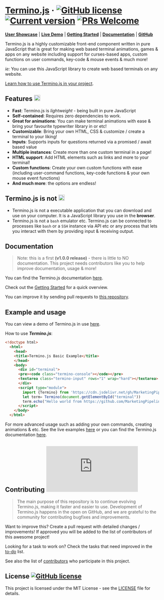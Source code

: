 # [Termino.js](https://github.com/MarketingPipeline/Termino.js/) &middot; [![GitHub license](https://img.shields.io/badge/license-MIT-blue.svg)](https://github.com/MarketingPipeline/Termino.js/blob/main/LICENSE) [![Current version](https://img.shields.io/github/package-json/v/MarketingPipeline/Termino.js.svg?style=flat)](https://github.com/MarketingPipeline/Termino.js/releases)  [![PRs Welcome](https://img.shields.io/badge/PRs-welcome-brightgreen.svg)](https://github.com/MarketingPipeline/Termino.js/blob/main/README.md#contributing-)



**[User Showcase](https://github.com/MarketingPipeline/Termino.js/blob/gh-pages/showcase.md)** | **[Live Demo](https://marketingpipeline.github.io/Termino.js/demo)** | **[Getting Started](https://github.com/MarketingPipeline/Termino.js/wiki/Getting-Started)** | **[Documentation](https://github.com/MarketingPipeline/Termino.js/wiki)** | **[GitHub](https://github.com/MarketingPipeline/Termino.js/)**

Termino.js is a highly customizable front-end component written in pure JavaScript that is great for making web based terminal animations, games & apps on any website including support for curses-based apps, custom functions on user commands, key-code & mouse events & much more!

_ie:_ You can use this JavaScript library to create web based terminals on any website.

[Learn how to use Termino.js in your project](https://github.com/MarketingPipeline/Termino.js/wiki/Getting-Started).

## Features <img height="20px" src="https://user-images.githubusercontent.com/86180097/196882869-d38fe649-8e33-44fe-ae91-b1f9cd5f1c3e.png">

- **Fast**: Termino.js is *lightweight* - being built in pure JavaScript
- **Self-contained**: Requires zero dependencies to work.
- **Great for animations**: You can make terminal animations with ease & bring your favourite typewriter library in or etc!
- **Customizable**: Bring your own HTML, CSS & customize / create a terminal to your liking!
- **Inputs**: Supports inputs for questions returned via a promised / await based value
- **Multiple instances**: Create more than one custom terminal in a page!
- **HTML support**: Add HTML elements such as links and more to your terminal!
- **Custom functions**: Create your own custom functions with ease (including user-command functions, key-code functions & your own mouse event functions)
- **And much more**: the options are endless!

## Termino.js is not <img height="20px" alt="Emoji hand pointing left" src="https://zefir.site/emojipedia-us.s3.dualstack.us-west-1.amazonaws.com/thumbs/120/lg/57/white-left-pointing-backhand-index_1f448.png">

- Termino.js is not a executable application that you can download and use on your computer. It is a JavaScript library you use in the **browser**.
- Termino.js is not a `bash` emulator etc. Termino.js can be connected to processes like `bash`  or a `SSH` instance via API etc or any process that lets you interact with them by providing input & receiving output.

## Documentation

> Note: this is a first **(v1.0.0 release)** - there is little to NO documentation. This project needs contributors like you to help improve documentation, usage & more!

You can find the Termino.js documentation [here](https://github.com/MarketingPipeline/Termino.js/wiki).  

Check out the [Getting Started](https://github.com/MarketingPipeline/Termino.js/wiki/Getting-Started) for a quick overview.

You can improve it by sending pull requests to [this repository](https://github.com/MarketingPipeline/Termino.js).

## Example and usage

You can view a demo of Termino.js in use [here](https://marketingpipeline.github.io/Termino.js/demo).

How to use **_Termino.js_**:

```html
<!doctype html>
  <html>
    <head>
    <title>Termino.js Basic Example</title>
    </head>
    <body>
      <div id="terminal">
      <pre><code class="termino-console"></code></pre>
      <textarea class="termino-input" rows="1" wrap="hard"></textarea>
      </div>
      <script type="module">
        import {Termino} from 'https://cdn.jsdelivr.net/gh/MarketingPipeline/Termino.js@v1.0.0/dist/termino.min.js';
        let term= Termino(document.getElementById("terminal"))
        term.echo("Hello world from https://github.com/MarketingPipeline")
      </script>
    </body>
  </html>
```

For more advanced usage such as adding your own commands, creating animations & etc. See the live examples [here](https://marketingpipeline.github.io/Termino.js/demo) or you can find the Termino.js documentation [here](https://github.com/MarketingPipeline/Termino.js/wiki).  

<!--------------
### Importing

The recommended way to load Termino.js is via the ES6 module syntax:

```javascript
import { Termino } from 'termino';
```
------------>

<!------
### Add your own commands
If you want add your own commands to the terminal just pass a object using the *property* as your command and the *value* as the callback.

```js
let term2= Termino(document.getElementById("test"), customkeys)

function print_hello_world(){
  term2.output("hello world")
}

async function add_numbers(){
  let number1  = await term2.input("First number to add")
  let number2  = await term2.input("Second number to add")
  term2.output(Number(number1) + Number(number2))
}

async function test_menu(){
term2.output(`1. Print Hello Wolrd
2. Add Two Numbers
3. Exit` ) 
term2.echo(`<pre style="color;red">`)
let termvalue = await term2.input("What would you like to do?") 
if(termvalue === "1"){
  print_hello_world()
}
  
if(termvalue === "2"){
add_numbers()
}  
  
if(termvalue === "3"){
  term2.output("You chose option 3, exiting terminal")
  await term2.delay(2000)
  term2.kill()
} 
  
if(termvalue != "1" && termvalue != "2" && termvalue != "3"){
  term2.output("Invalid choice")
}    
  
  
}
  test_menu()
```

Now in your terminal could type your new commands:

```bash
> help
These shell commands are defined internally:
flavour, ping, clear, help, version, wipe

> flavour
There is only one flavour for your favorite🍦and it is vanilla.
@soyjavi ❤️ vanilla >
```
----->

## Contributing [![GitHub contributors](https://badgen.net/github/contributors/MarketingPipeline/Termino.js)](https://github.com/MarketingPipeline/Termino.js/graphs/contributors/)

> The main purpose of this repository is to continue evolving Termino.js, making it faster and easier to use. Development of Termino.js happens in the open on GitHub, and we are grateful to the community for contributing bugfixes and improvements.

Want to improve this? Create a pull request with detailed changes / improvements! If approved you will be added to the list of contributors of this awesome project!

Looking for a task to work on? Check the tasks that need improved in the [to-do](https://github.com/MarketingPipeline/Termino.js/blob/main/src/termino.js#L10) list.

See also the list of
[contributors](https://github.com/MarketingPipeline/Termino.js/graphs/contributors) who
participate in this project.

## License   [![GitHub license](https://img.shields.io/badge/license-MIT-blue.svg)](https://github.com/MarketingPipeline/Termino.js/blob/main/LICENSE)

This project is licensed under the MIT License - see the
[LICENSE](https://github.com/MarketingPipeline/Termino.js/blob/main/LICENSE) file for
details.
